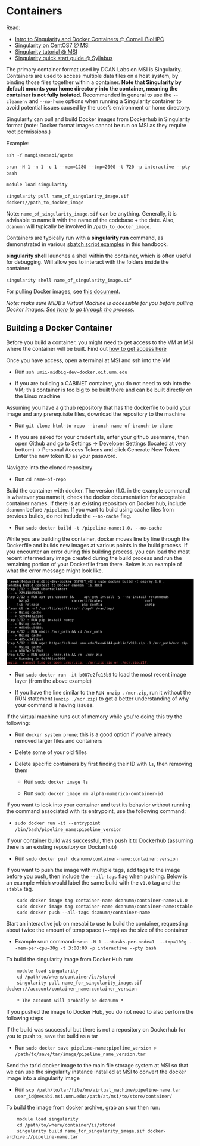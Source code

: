 # Containers

Read:

* [Intro to Singularity and Docker Containers @ Cornell BioHPC](https://biohpc.cornell.edu/doc/singularity_v3.pdf)
* [Singularity on CentOS7 @ MSI](https://www.msi.umn.edu/support/faq/how-do-i-use-singularity-centos-7)
* [Singularity tutorial @ MSI](https://www.msi.umn.edu/tutorials/singularity-containers)
* [Singularity quick start guide @ Syllabus](https://docs.sylabs.io/guides/latest/user-guide/quick_start.html)

The primary container format used by DCAN Labs on MSI is Singularity. Containers are used to access multiple data files on a host system, by binding those files together within a container. **Note that Singularity by default mounts your home directory into the container, meaning the container is not fully isolated.** Recommended in general to use the `--cleanenv` and `--no-home` options when running a Singularity container to avoid potential issues caused by the user’s environment or home directory.


Singularity can pull and build Docker images from Dockerhub in Singularity format (note: Docker format images cannot be run on MSI as they require root permissions.) 


Example:

`ssh -Y mangi/mesabi/agate`


`srun -N 1 -n 1 -c 1 --mem=128G --tmp=200G -t 720 -p interactive --pty bash`


`module load singularity`


`singularity pull name_of_singularity_image.sif docker://path_to_docker_image`


Note: `name_of_singularity_image.sif` can be anything. Generally, it is advisable to name it with the name of the codebase + the date. Also, `dcanumn` will typically be involved in `/path_to_docker_image`. 


Containers are typically run with a **singularity run** command, as demonstrated in various [sbatch script examples](pipelines.md) in this handbook.


**singularity shell** launches a shell within the container, which is often useful for debugging. Will allow you to interact with the folders inside the container. 


`singularity shell name_of_singularity_image.sif`


For pulling Docker images, see [this document](https://docs.google.com/document/u/0/d/1w1g0kLSchPKvEI9pZIBmhavFd2Mq2-r82ozVaBuL9EI/edit). 


*Note: make sure MIDB’s Virtual Machine is accessible for you before pulling Docker images. [See here to go through the process](vm.md).*

## Building a Docker Container 

Before you build a container, you might need to get access to the VM at MSI where the container will be built. Find out [how to get access here](vm.md)

Once you have access, open a terminal at MSI and ssh into the VM

- Run `ssh umii-midbig-dev-docker.oit.umn.edu`

- If you are building a CABINET container, you do not need to ssh into the VM; this container is too big to be built there and can be built directly on the Linux machine

Assuming you have a github repository that has the dockerfile to build your image and any prerequisite files, download the repository to the machine

- Run `git clone html-to-repo --branch name-of-branch-to-clone`

- If you are asked for your credentials, enter your github username, then open Github and go to Settings -> Developer Settings (located at very bottom) -> Personal Access Tokens and click Generate New Token. Enter the new token ID as your password.

Navigate into the cloned repository 

- Run `cd name-of-repo`

Build the container with docker. The version (1.0. in the example command) is whatever you name it, check the docker documentation for acceptable container names. If there is an existing repository on Docker hub, include `dcanumn` before `/pipeline`. If you want to build using cache files from previous builds, do not include the `--no-cache` flag.

- Run `sudo docker build -t /pipeline-name:1.0. --no-cache`

While you are building the container, docker moves line by line through the Dockerfile and builds new images at various points in the build process. If you encounter an error during this building process, you can load the most recent intermediary image created during the build process and run the remaining portion of your Dockerfile from there. Below is an example of what the error message might look like. 

![Docker Error Example](img/docker_error_example.jpeg)

- Run `sudo docker run -it b087e2fc15b5` to load the most recent image layer (from the above example)

- If you have the line similar to the `RUN unzip ./mcr.zip`, run it without the RUN statement (`unzip ./mcr.zip`) to get a better understanding of why your command is having issues.

If the virtual machine runs out of memory while you're doing this try the following:

- Run  `docker system prune`; this is a good option if you've already removed larger files and containers

- Delete some of your old filles

- Delete specific containers by first finding their ID with `ls`, then removing them 

    - Run `sudo docker image ls` 

    - Run `sudo docker image rm alpha-numerica-container-id`

If you want to look into your container and test its behavior without running the command associated with its entrypoint, use the following command: 

- `sudo docker run -it --entrypoint /bin/bash/pipeline_name:pipeline_version`

If your container build was successful, then push it to Dockerhub (assuming there is an existing repository on Dockerhub)

- Run `sudo docker push dcanumn/container-name:container:version`

If you want to push the image with multiple tags, add tags to the image before you push, then include the `--all-tags` flag when pushing. Below is an example which would label the same build with the `v1.0` tag and the `stable` tag.

        sudo docker image tag container-name dcanumn/container-name:v1.0
        sudo docker image tag container-name dcanumn/container-name:stable
        sudo docker push --all-tags dcanumn/container-name

Start an interactive job on mesabi to use to build the container, requesting about twice the amount of temp space (`--tmp`) as the size of the container

- Example srun command: `srun -N 1 --ntasks-per-node=1  --tmp=100g --mem-per-cpu=30g -t 3:00:00 -p interactive --pty bash`

To build the singularity image from Docker Hub run: 

        module load singularity 
        cd /path/to/where/container/is/stored
        singularity pull name_for_singularity_image.sif docker://account/container_name:container_version

        * The account will probably be dcanumn *

If you pushed the image to Docker Hub, you do not need to also perform the following steps

If the build was successful but there is not a repository on Dockerhub for you to push to, save the build as a tar

- Run `sudo docker save pipeline-name:pipeline_version > /path/to/save/tar/image/pipeline_name_version.tar` 

Send the tar'd docker image to the main file storage system at MSI so that we can use the singularity instance installed at MSI to convert the docker image into a singularity image 

- Run `scp /path/to/tar/file/on/virtual_machine/pipeline-name.tar user_id@mesabi.msi.umn.edu:/path/at/msi/to/store/container/` 

To build the image from docker archive, grab an srun then run:

        module load singularity
        cd /path/to/where/container/is/stored
        singularity build name_for_singularity_image.sif docker-archive://pipeline-name.tar

